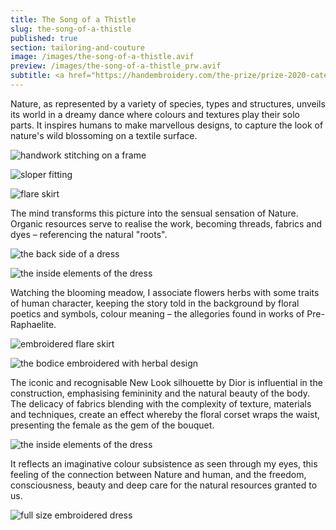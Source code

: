 ```yaml
---
title: The Song of a Thistle
slug: the-song-of-a-thistle
published: true
section: tailoring-and-couture
image: /images/the-song-of-a-thistle.avif
preview: /images/the-song-of-a-thistle_prw.avif
subtitle: <a href="https://handembroidery.com/the-prize/prize-2020-categories/open-fashion-category/masha-reprintseva/" target="_blank" rel="noopener noreferrer">Aworded with Hand &amp; Lock Prize for Embroidery 2020</a><a href="https://coinstreet.org/whats-on/hand-lock-prize-embroidery-presents-embroidered-arts" target="_blank" rel="noopener noreferrer">Embroidered Arts Exhibition</a>
---
```


Nature, as represented by a variety of species, types and structures, unveils its world in a dreamy dance where colours and textures play their solo parts. It inspires humans to make marvellous designs, to capture the look of nature's wild blossoming on a textile surface.

![handwork stitching on a frame](/images/the-song-of-a-thistle_1.avif)

![sloper fitting](/images/the-song-of-a-thistle_2.avif)

![flare skirt](/images/the-song-of-a-thistle_3.avif)

The mind transforms this picture into the sensual sensation of Nature. Organic resources serve to realise the work, becoming threads, fabrics and dyes – referencing the natural "roots".

![the back side of a dress](/images/the-song-of-a-thistle_4.avif)

![the inside elements of the dress](/images/the-song-of-a-thistle_5.avif)

Watching the blooming meadow, I associate flowers herbs with some traits of human character, keeping the story told in the background by floral poetics and symbols, colour meaning – the allegories found in works of Pre-Raphaelite.

![embroidered flare skirt](/images/the-song-of-a-thistle_6.avif)

![the bodice embroidered with herbal design](/images/the-song-of-a-thistle_7.avif)

The iconic and recognisable New Look silhouette by Dior is influential in the construction, emphasising femininity and the natural beauty of the body. The delicacy of fabrics blending with the complexity of texture, materials and techniques, create an effect whereby the floral corset wraps the waist, presenting the female as the gem of the bouquet.

![the inside elements of the dress](/images/the-song-of-a-thistle_8.avif)

It reflects an imaginative colour subsistence as seen through my eyes, this feeling of the connection between Nature and human, and the freedom, consciousness, beauty and deep care for the natural resources granted to us.

![full size embroidered dress](/images/the-song-of-a-thistle_9.avif)
